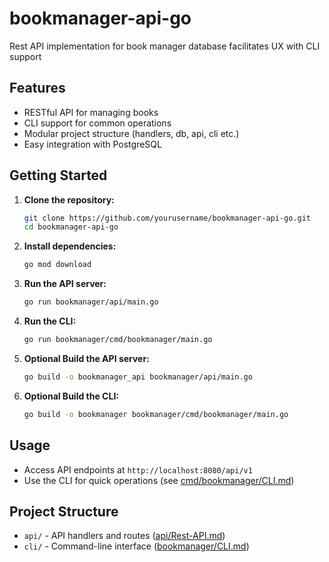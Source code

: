 # bookmanager-api-go
Rest API implementation for book manager database facilitates UX with CLI support
## Features

- RESTful API for managing books
- CLI support for common operations
- Modular project structure (handlers, db, api, cli etc.)
- Easy integration with PostgreSQL

## Getting Started

1. **Clone the repository:**
    ```bash
    git clone https://github.com/yourusername/bookmanager-api-go.git
    cd bookmanager-api-go
    ```

2. **Install dependencies:**
    ```bash
    go mod download
    ```

3. **Run the API server:**
    ```bash
    go run bookmanager/api/main.go
    ```

4. **Run the CLI:**
    ```bash
    go run bookmanager/cmd/bookmanager/main.go
    ```
5. **Optional Build the API server:**
    ```bash
    go build -o bookmanager_api bookmanager/api/main.go
    ```

6. **Optional Build the CLI:**
    ```bash
    go build -o bookmanager bookmanager/cmd/bookmanager/main.go
    ```
## Usage 

- Access API endpoints at `http://localhost:8080/api/v1`
- Use the CLI for quick operations (see [cmd/bookmanager/CLI.md](/bookmanager/cmd/bookmanager/CLI.md))


## Project Structure

- `api/` - API handlers and routes ([api/Rest-API.md](/bookmanager/api/Rest-API.md))
- `cli/` - Command-line interface ([bookmanager/CLI.md](/bookmanager/cmd/bookmanager/CLI.md))
